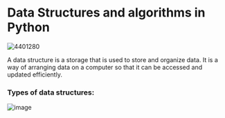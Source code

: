 ﻿# Data Structures and algorithms in Python
![4401280](https://user-images.githubusercontent.com/86852231/199852145-c808389b-97a5-42b5-a704-6d75cbeba742.jpg)

A data structure is a storage that is used to store and organize data. It is a way of arranging data on a computer so that it can be accessed and updated efficiently.

### Types of data structures:
![image](https://user-images.githubusercontent.com/86852231/199851265-77c4108e-092b-4828-8803-34571ddffbcc.png)

